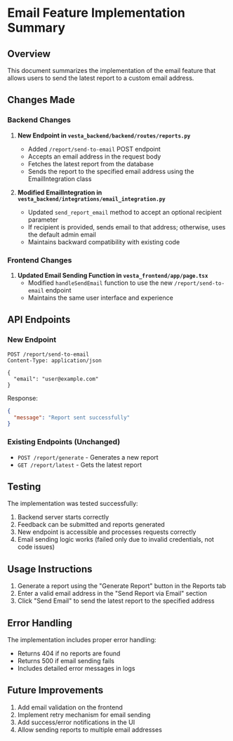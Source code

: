 # Email Feature Implementation Summary

## Overview
This document summarizes the implementation of the email feature that allows users to send the latest report to a custom email address.

## Changes Made

### Backend Changes

1. **New Endpoint in `vesta_backend/backend/routes/reports.py`**
   - Added `/report/send-to-email` POST endpoint
   - Accepts an email address in the request body
   - Fetches the latest report from the database
   - Sends the report to the specified email address using the EmailIntegration class

2. **Modified EmailIntegration in `vesta_backend/integrations/email_integration.py`**
   - Updated `send_report_email` method to accept an optional recipient parameter
   - If recipient is provided, sends email to that address; otherwise, uses the default admin email
   - Maintains backward compatibility with existing code

### Frontend Changes

1. **Updated Email Sending Function in `vesta_frontend/app/page.tsx`**
   - Modified `handleSendEmail` function to use the new `/report/send-to-email` endpoint
   - Maintains the same user interface and experience

## API Endpoints

### New Endpoint
```
POST /report/send-to-email
Content-Type: application/json

{
  "email": "user@example.com"
}
```

Response:
```json
{
  "message": "Report sent successfully"
}
```

### Existing Endpoints (Unchanged)
- `POST /report/generate` - Generates a new report
- `GET /report/latest` - Gets the latest report

## Testing

The implementation was tested successfully:
1. Backend server starts correctly
2. Feedback can be submitted and reports generated
3. New endpoint is accessible and processes requests correctly
4. Email sending logic works (failed only due to invalid credentials, not code issues)

## Usage Instructions

1. Generate a report using the "Generate Report" button in the Reports tab
2. Enter a valid email address in the "Send Report via Email" section
3. Click "Send Email" to send the latest report to the specified address

## Error Handling

The implementation includes proper error handling:
- Returns 404 if no reports are found
- Returns 500 if email sending fails
- Includes detailed error messages in logs

## Future Improvements

1. Add email validation on the frontend
2. Implement retry mechanism for email sending
3. Add success/error notifications in the UI
4. Allow sending reports to multiple email addresses